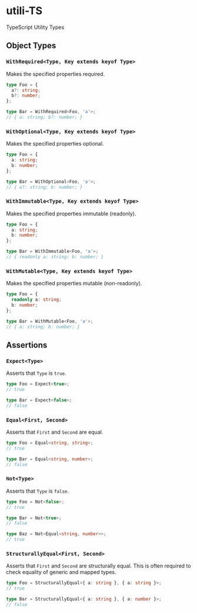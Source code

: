 # utili-TS

TypeScript Utility Types

## Object Types

### `WithRequired<Type, Key extends keyof Type>`

Makes the specified properties required.

```ts
type Foo = {
  a?: string;
  b?: number;
};

type Bar = WithRequired<Foo, 'a'>;
// { a: string; b?: number; }
```

### `WithOptional<Type, Key extends keyof Type>`

Makes the specified properties optional.

```ts
type Foo = {
  a: string;
  b: number;
};

type Bar = WithOptional<Foo, 'a'>;
// { a?: string; b: number; }
```

### `WithImmutable<Type, Key extends keyof Type>`

Makes the specified properties immutable (readonly).

```ts
type Foo = {
  a: string;
  b: number;
};

type Bar = WithImmutable<Foo, 'a'>;
// { readonly a: string; b: number; }
```

### `WithMutable<Type, Key extends keyof Type>`

Makes the specified properties mutable (non-readonly).

```ts
type Foo = {
  readonly a: string;
  b: number;
};

type Bar = WithMutable<Foo, 'a'>;
// { a: string; b: number; }
```

## Assertions

### `Expect<Type>`

Asserts that `Type` is `true`.

```ts
type Foo = Expect<true>;
// true

type Bar = Expect<false>;
// false
```

### `Equal<First, Second>`

Asserts that `First` and `Second` are equal.

```ts
type Foo = Equal<string, string>;
// true

type Bar = Equal<string, number>;
// false
```

### `Not<Type>`

Asserts that `Type` is `false`.

```ts
type Foo = Not<false>;
// true

type Bar = Not<true>;
// false

type Baz = Not<Equal<string, number>>;
// true
```

### `StructurallyEqual<First, Second>`

Asserts that `First` and `Second` are structurally equal. This is often required to check equality of generic and mapped types.

```ts
type Foo = StructurallyEqual<{ a: string }, { a: string }>;
// true

type Bar = StructurallyEqual<{ a: string }, { a: number }>;
// false
```

